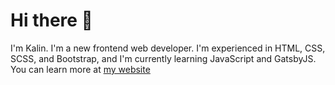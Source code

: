 # Hi there 👋

I'm Kalin. I'm a new frontend web developer. I'm experienced in HTML, CSS, SCSS, and Bootstrap, and I'm currently learning JavaScript and GatsbyJS. You can learn more at [my website](https://kalin.gq)

